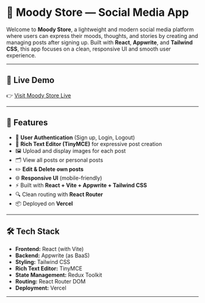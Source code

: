 # 🌟 Moody Store — Social Media App

Welcome to **Moody Store**, a lightweight and modern social media platform where users can express their moods, thoughts, and stories by creating and managing posts after signing up. Built with **React**, **Appwrite**, and **Tailwind CSS**, this app focuses on a clean, responsive UI and smooth user experience.

---

## 🚀 Live Demo

👉 [Visit Moody Store Live](https://social-media-blog-1idbpovov-shubhra7s-projects.vercel.app)

---

## 📌 Features

- 🔐 **User Authentication** (Sign up, Login, Logout)
- 📝 **Rich Text Editor (TinyMCE)** for expressive post creation
- 🖼️ Upload and display images for each post
- 🗂️ View all posts or personal posts
- ✏️ **Edit & Delete own posts**
- 🌐 **Responsive UI** (mobile-friendly)
- ⚡ Built with **React + Vite + Appwrite + Tailwind CSS**
- 🔍 Clean routing with **React Router**
- 📦 Deployed on **Vercel**

---

## 🛠️ Tech Stack

- **Frontend:** React (with Vite)
- **Backend:** Appwrite (as BaaS)
- **Styling:** Tailwind CSS
- **Rich Text Editor:** TinyMCE
- **State Management:** Redux Toolkit
- **Routing:** React Router DOM
- **Deployment:** Vercel

---

